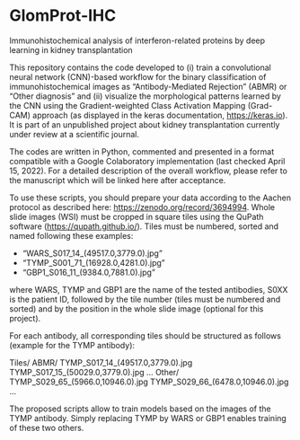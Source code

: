 # GlomProt-IHC
Immunohistochemical analysis of interferon-related proteins by deep learning in kidney transplantation


This repository contains the code developed to (i) train a convolutional neural network (CNN)-based workflow for the binary classification of immunohistochemical images as “Antibody-Mediated Rejection” (ABMR) or “Other diagnosis” and (ii) visualize the morphological patterns learned by the CNN using the Gradient-weighted Class Activation Mapping (Grad-CAM) approach (as displayed in the keras documentation, https://keras.io). It is part of an unpublished project about kidney transplantation currently under review at a scientific journal.

The codes are written in Python, commented and presented in a format compatible with a Google Colaboratory implementation (last checked April 15, 2022). For a detailed description of the overall workflow, please refer to the manuscript which will be linked here after acceptance.

To use these scripts, you should prepare your data according to the Aachen protocol as described here: https://zenodo.org/record/3694994. Whole slide images (WSI) must be cropped in square tiles using the QuPath software (https://qupath.github.io/). Tiles must be numbered, sorted and named following these examples: 
- “WARS_S017_14_(49517.0,3779.0).jpg”
- “TYMP_S001_71_(16928.0,4281.0).jpg”
- “GBP1_S016_11_(9384.0,7881.0).jpg”

where WARS, TYMP and GBP1 are the name of the tested antibodies, S0XX is the patient ID, followed by the tile number (tiles must be numbered and sorted) and by the position in the whole slide image (optional for this project).

For each antibody, all corresponding tiles should be structured as follows (example for the TYMP antibody):

Tiles/
         ABMR/
                      TYMP_S017_14_(49517.0,3779.0).jpg
                      TYMP_S017_15_(50029.0,3779.0).jpg
                      …
         Other/
                      TYMP_S029_65_(5966.0,10946.0).jpg
                      TYMP_S029_66_(6478.0,10946.0).jpg
                      …
             
The proposed scripts allow to train models based on the images of the TYMP antibody. Simply replacing TYMP by WARS or GBP1 enables training of these two others.

